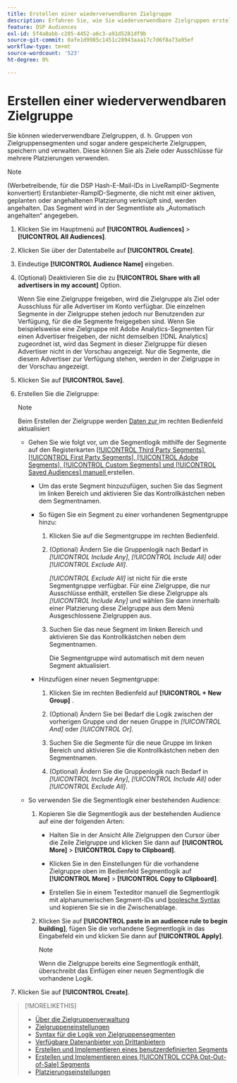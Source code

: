 ```yaml
---
title: Erstellen einer wiederverwendbaren Zielgruppe
description: Erfahren Sie, wie Sie wiederverwendbare Zielgruppen erstellen, die aus Zielgruppensegmenten und anderen gespeicherten Zielgruppen bestehen.
feature: DSP Audiences
exl-id: 5f4a0abb-c285-4452-a6c3-a91d5281df9b
source-git-commit: 0afe1d9985c1451c28943aaa17c7d6f8a73a95ef
workflow-type: tm+mt
source-wordcount: '523'
ht-degree: 0%

---
```


# Erstellen einer wiederverwendbaren Zielgruppe

<!-- "Saved audience" is used in UI (where?), but "saved" is a state, not a type. "Reusable audience" sounds better in a description. "Audience template" isn't right, either, since it implies you can edit it on the fly to create a new, different audience. Some other term? -->

Sie können wiederverwendbare Zielgruppen, d. h. Gruppen von Zielgruppensegmenten und sogar andere gespeicherte Zielgruppen, speichern und verwalten. Diese können Sie als Ziele oder Ausschlüsse für mehrere Platzierungen verwenden.

>[!NOTE]
>
>(Werbetreibende, für die DSP Hash-E-Mail-IDs in LiveRampID-Segmente konvertiert) Erstanbieter-RampID-Segmente, die nicht mit einer aktiven, geplanten oder angehaltenen Platzierung verknüpft sind, werden angehalten. Das Segment wird in der Segmentliste als „Automatisch angehalten“ angegeben.

1. Klicken Sie im Hauptmenü auf **[!UICONTROL Audiences]** > **[!UICONTROL All Audiences]**.

1. Klicken Sie über der Datentabelle auf **[!UICONTROL Create]**.

1. Eindeutige **[!UICONTROL Audience Name]** eingeben.

1. (Optional) Deaktivieren Sie die zu **[!UICONTROL Share with all advertisers in my account]** Option.

   Wenn Sie eine Zielgruppe freigeben, wird die Zielgruppe als Ziel oder Ausschluss für alle Advertiser im Konto verfügbar. Die einzelnen Segmente in der Zielgruppe stehen jedoch nur Benutzenden zur Verfügung, für die die Segmente freigegeben sind. Wenn Sie beispielsweise eine Zielgruppe mit Adobe Analytics-Segmenten für einen Advertiser freigeben, der nicht demselben [!DNL Analytics] zugeordnet ist, wird das Segment in dieser Zielgruppe für diesen Advertiser nicht in der Vorschau angezeigt. Nur die Segmente, die diesem Advertiser zur Verfügung stehen, werden in der Zielgruppe in der Vorschau angezeigt.

1. Klicken Sie auf **[!UICONTROL Save]**.

1. Erstellen Sie die Zielgruppe:

   >[!NOTE]
   >
   >Beim Erstellen der Zielgruppe werden [ Daten zur ](audience-about.md) im rechten Bedienfeld aktualisiert

   * Gehen Sie wie folgt vor, um die Segmentlogik mithilfe der Segmente auf den Registerkarten [[!UICONTROL Third Party Segments], [!UICONTROL First Party Segments], [!UICONTROL Adobe Segments], [!UICONTROL Custom Segments] und [!UICONTROL Saved Audiences] manuell ](audience-settings.md) erstellen.

      * Um das erste Segment hinzuzufügen, suchen Sie das Segment im linken Bereich und aktivieren Sie das Kontrollkästchen neben dem Segmentnamen.

      * So fügen Sie ein Segment zu einer vorhandenen Segmentgruppe hinzu:

         1. Klicken Sie auf die Segmentgruppe im rechten Bedienfeld.

         1. (Optional) Ändern Sie die Gruppenlogik nach Bedarf in *[!UICONTROL Include Any]*, *[!UICONTROL Include All]* oder *[!UICONTROL Exclude All]*.

            *[!UICONTROL Exclude All]* ist nicht für die erste Segmentgruppe verfügbar. Für eine Zielgruppe, die nur Ausschlüsse enthält, erstellen Sie diese Zielgruppe als *[!UICONTROL Include Any]* und wählen Sie dann innerhalb einer Platzierung diese Zielgruppe aus dem Menü Ausgeschlossene Zielgruppen aus.

         1. Suchen Sie das neue Segment im linken Bereich und aktivieren Sie das Kontrollkästchen neben dem Segmentnamen.

            Die Segmentgruppe wird automatisch mit dem neuen Segment aktualisiert.

      * Hinzufügen einer neuen Segmentgruppe:

         1. Klicken Sie im rechten Bedienfeld auf **[!UICONTROL + New Group]** .

         1. (Optional) Ändern Sie bei Bedarf die Logik zwischen der vorherigen Gruppe und der neuen Gruppe in *[!UICONTROL And]* oder *[!UICONTROL Or]*.

         1. Suchen Sie die Segmente für die neue Gruppe im linken Bereich und aktivieren Sie die Kontrollkästchen neben den Segmentnamen.

         1. (Optional) Ändern Sie die Gruppenlogik nach Bedarf in *[!UICONTROL Include Any]*, *[!UICONTROL Include All]* oder *[!UICONTROL Exclude All]*.

   * So verwenden Sie die Segmentlogik einer bestehenden Audience:

      1. Kopieren Sie die Segmentlogik aus der bestehenden Audience auf eine der folgenden Arten:

         * Halten Sie in der Ansicht Alle Zielgruppen den Cursor über die Zeile Zielgruppe und klicken Sie dann auf **[!UICONTROL More]** > **[!UICONTROL Copy to Clipboard]**.

         * Klicken Sie in den Einstellungen für die vorhandene Zielgruppe oben im Bedienfeld Segmentlogik auf **[!UICONTROL More]** > **[!UICONTROL Copy to Clipboard]**.

         * Erstellen Sie in einem Texteditor manuell die Segmentlogik mit alphanumerischen Segment-IDs und [boolesche Syntax](audience-segment-logic-syntax.md) und kopieren Sie sie in die Zwischenablage.

      1. Klicken Sie auf **[!UICONTROL paste in an audience rule to begin building]**, fügen Sie die vorhandene Segmentlogik in das Eingabefeld ein und klicken Sie dann auf **[!UICONTROL Apply]**.

         >[!NOTE]
         >
         >Wenn die Zielgruppe bereits eine Segmentlogik enthält, überschreibt das Einfügen einer neuen Segmentlogik die vorhandene Logik.

1. Klicken Sie auf **[!UICONTROL Create]**.

>[!MORELIKETHIS]
>
>* [Über die Zielgruppenverwaltung](audience-about.md)
>* [Zielgruppeneinstellungen](audience-settings.md)
>* [Syntax für die Logik von Zielgruppensegmenten](audience-segment-logic-syntax.md)
>* [Verfügbare Datenanbieter von Drittanbietern](third-party-data-providers.md)
>* [Erstellen und Implementieren eines benutzerdefinierten Segments](custom-segment-create.md)
>* [Erstellen und Implementieren eines [!UICONTROL CCPA Opt-Out-of-Sale] Segments](ccpa-opt-out-segment-create.md)
>* [Platzierungseinstellungen](/help/dsp/campaign-management/placements/placement-settings.md)
